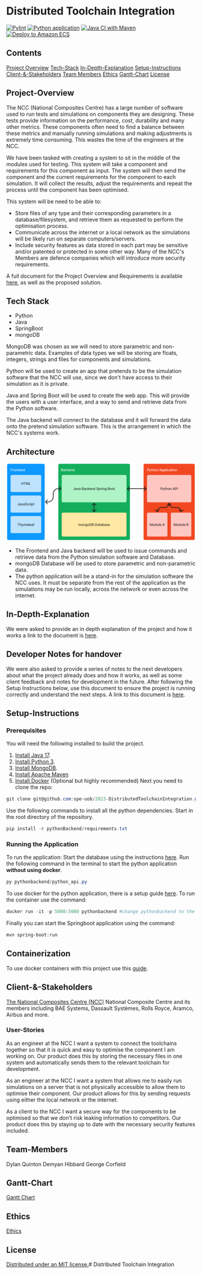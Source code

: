 # Distributed Toolchain Integration
[![Pylint](https://github.com/spe-uob/2023-DistributedToolchainIntegration/actions/workflows/pylint.yml/badge.svg?branch=dev)](https://github.com/spe-uob/2023-DistributedToolchainIntegration/actions/workflows/pylint.yml)
[![Python application](https://github.com/spe-uob/2023-DistributedToolchainIntegration/actions/workflows/python-app.yml/badge.svg)](https://github.com/spe-uob/2023-DistributedToolchainIntegration/actions/workflows/python-app.yml)
[![Java CI with Maven](https://github.com/spe-uob/2023-DistributedToolchainIntegration/actions/workflows/maven.yml/badge.svg)](https://github.com/spe-uob/2023-DistributedToolchainIntegration/actions/workflows/maven.yml)
[![Deploy to Amazon ECS](https://github.com/spe-uob/2023-DistributedToolchainIntegration/actions/workflows/aws.yml/badge.svg)](https://github.com/spe-uob/2023-DistributedToolchainIntegration/actions/workflows/aws.yml)
## Contents
[Project Overview](#Project-Overview)
[Tech-Stack](#Tech-stack)
[In-Depth-Explanation](#In-Depth-Explanation)
[Setup-Instructions](#Setup-instructions)
[Client-&-Stakeholders](#Client--Stakeholders)
[Team Members](#Team-Members)
[Ethics](#Ethics)
[Gantt-Chart](#Gantt-Chart)
[License](#License)
## Project-Overview
The NCC (National Composites Centre) has a large number of software used to run tests and simulations on components they are designing. These tests provide information on the performance, cost, durability and many other metrics. These components often need to find a balance between these metrics and manually running simulations and making adjustments is extremely time consuming. This wastes the time of the engineers at the NCC.

We have been tasked with creating a system to sit in the middle of the modules used for testing. This system will take a component and requirements for this component as input. The system will then send the component and the current requirements for the component to each simulation. It will collect the results, adjust the requirements and repeat the process until the component has been optimised.

This system will be need to be able to:
* Store files of any type and their corresponding parameters in a database/filesystem, and retrieve them as requested to perform the optimisation process.
* Communicate across the internet or a local network as the simulations will be likely run on separate computers/servers.
* Include security features as data stored in each part may be sensitive and/or patented or protected in some other way. Many of the NCC's Members are defence companies which will introduce more security requirements.

A full document for the Project Overview and Requirements is available [here](./documentation/ProjectOverviewAndRequirements.md), as well as the proposed solution.

## Tech Stack
* Python
* Java
* SpringBoot
* mongoDB

MongoDB was chosen as we will need to store parametric and non-parametric data. Examples of data types we will be storing are floats, integers, strings and files for components and simulations.

Python will be used to create an app that pretends to be the simulation software that the NCC will use, since we don't have access to their simulation as it is private.

Java and Spring Boot will be used to create the web app. This will provide the users with a user interface, and a way to send and retrieve data from the Python software.

The Java backend will connect to the database and it will forward the data onto the pretend simulation software. This is the arrangement in which the NCC's systems work.

## Architecture

![Architecture Diagram](/assets/archietectureDiagram.PNG  "Architecture Diagram")

* The Frontend and Java backend will be used to issue commands and retrieve data from the Python simulation software and Database.
* mongoDB Database will be used to store parametric and non-parametric data.
* The python application will be a stand-in for the simulation software the NCC uses. It must be separate from the rest of the application as the simulations may be run locally, across the network or even across the internet.

## In-Depth-Explanation
We were asked to provide an in depth explanation of the project and how it works a link to the document is [here](./documentation/InDepthExplanation.md).

## Developer Notes for handover
We were also asked to provide a series of notes to the next developers about what the project already does and how it works, as well as some client feedback and notes for development in the future. After following the Setup Instructions below, use this document to ensure the project is running correctly and understand the next steps. A link to this document is [here](./documentation/DeveloperNotes.md).

## Setup-Instructions

### Prerequisites

You will need the following installed to build the project.
1. [Install Java 17](https://www.oracle.com/uk/java/technologies/downloads/#java17).
2. [Install Python 3](https://www.python.org/downloads/).
3. [Install MongoDB](./documentation/MongoDBinstructions.md).
4. [Install Apache Maven](https://maven.apache.org/download.cgi)
5. [Install Docker](https://docs.docker.com/engine/install/) (Optional but highly recommended)
Next you need to clone the repo:
```powershell
git clone git@github.com:spe-uob/2023-DistributedToolchainIntegration.git
```
Use the following commands to install all the python dependencies. Start in the root directory of the repository.
```powershell
pip install -r pythonBackend/requirements.txt
```
### Running the Application
To run the application:
Start the database using the instructions [here](./documentation/MongoDBinstructions.md).
Run the following command in the terminal to start the python application **without using docker**.
```powershell
py pythonbackend/python_api.py
```
To use docker for the python application, there is a setup guide [here](./documentation/Containerization.md).
To run the container use the command:
```powershell
docker run -it -p 5000:5000 pythonbackend #change pythonbackend to the container name you chose
```
Finally you can start the Springboot application using the command:
```powershell
mvn spring-boot:run
```

## Containerization

To use docker containers with this project use this [guide](./documentation/Containerization.md).

## Client-&-Stakeholders

[The National Composites Centre (NCC)](https://www.nccuk.com/)
National Composite Centre and its members including BAE Systems, Dassault Systèmes, Rolls Royce, Aramco, Airbus and more.

### User-Stories

As an engineer at the NCC I want a system to connect the toolchains together so that it is quick and easy to optimise the component I am working on. Our product does this by storing the necessary files in one system and automatically sends them to the relevant toolchain for development.

As an engineer at the NCC I want a system that allows me to easily run simulations on a server that is not physically accessible to allow them to optimise their component. Our product allows for this by sending requests using either the local network or the internet.

As a client to the NCC I want a secure way for the components to be optimised so that we don't risk leaking information to competitors. Our product does this by staying up to date with the necessary security features included.

## Team-Members

Dylan Quinton
Demyan Hibbard
George Corfield

## Gantt-Chart
[Gantt Chart](https://github.com/orgs/spe-uob/projects/119/views/2)

## Ethics

[Ethics](./documentation/ETHICS.md)

## License

[Distributed under an MIT license.](./documentation/LICENSE)# Distributed Toolchain Integration
